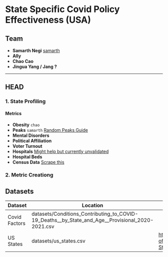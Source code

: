 # State Specific Covid Policy Effectiveness (USA)

## Team
- __Samarth Negi__ [samarth](https://github.com/tigboatnc)
- __Ally__
- __Chao Cao__
- __Jingua Yang / Jang ?__

------------ 

## HEAD 


###  1. State Profiling 

#### Metrics 
- __Obesity__ `chao`
- __Peaks__ `samarth`
    [Random Peaks Guide](https://eddwardo.github.io/posts/2019-06-05-finding-local-extreams-in-pandas-time-series/)
- __Mental Disorders__
- __Political Affiliation__
- __Voter Turnout__
- __Hospitals__
    [Might help but currently unvalidated](https://www.ahd.com/state_statistics.html)
- __Hospital Beds__
- __Census Data__
    [Scrape this](https://data.census.gov/cedsci/profile?g=0400000US02)


### 2. Metric Creationg 




## Datasets 
| Dataset  | Location | Link |
| ------------- | ------------- |----|
| Covid Factors  | datasets/Conditions_Contributing_to_COVID-19_Deaths__by_State_and_Age__Provisional_2020-2021.csv  ||
|US States|datasets/us_states.csv|https://github.com/jasonong/List-of-US-States/blob/master/states.csv
